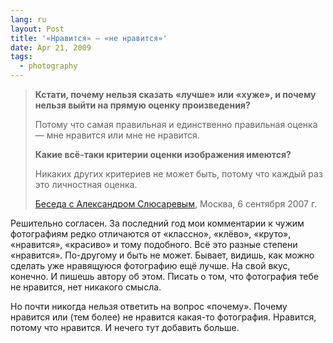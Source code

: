 ```yaml
---
lang: ru
layout: Post
title: '«Нравится» — «не нравится»'
date: Apr 21, 2009
tags:
  - photography
---
```


> **Кстати, почему нельзя сказать «лучше» или «хуже», и почему нельзя выйти на прямую оценку произведения?**
>
> Потому что самая правильная и единственно правильная оценка — мне нравится или мне не нравится.
>
> **Какие всё-таки критерии оценки изображения имеются?**
>
> Никаких других критериев не может быть, потому что каждый раз это личностная оценка.
>
> [Беседа с Александром Слюсаревым](http://photo.picart.ru/050050050.html 'Беседа с Александром Слюсаревым на сайте Photo.Picart'), Москва, 6 сентября 2007 г.

Решительно согласен. За последний год мои комментарии к чужим фотографиям редко отличаются от «классно», «клёво», «круто», «нравится», «красиво» и тому подобного. Всё это разные степени «нравится». По-другому и быть не может. Бывает, видишь, как можно сделать уже нравящуюся фотографию ещё лучше. На свой вкус, конечно. И пишешь автору об этом. Писать о том, что фотография тебе не нравится, нет никакого смысла.

Но почти никогда нельзя ответить на вопрос «почему». Почему нравится или (тем более) не нравится какая-то фотография. Нравится, потому что нравится. И нечего тут добавить больше.
